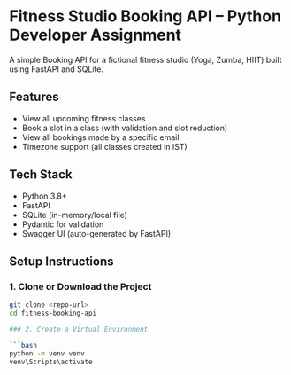 # Fitness Studio Booking API – Python Developer Assignment

A simple Booking API for a fictional fitness studio (Yoga, Zumba, HIIT) built using FastAPI and SQLite.


## Features

- View all upcoming fitness classes
- Book a slot in a class (with validation and slot reduction)
- View all bookings made by a specific email
- Timezone support (all classes created in IST)



## Tech Stack

- Python 3.8+
- FastAPI
- SQLite (in-memory/local file)
- Pydantic for validation
- Swagger UI (auto-generated by FastAPI)


## Setup Instructions

### 1. Clone or Download the Project

```bash
git clone <repo-url>
cd fitness-booking-api

### 2. Create a Virtual Environment

```bash
python -m venv venv
venv\Scripts\activate  